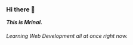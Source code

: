 <script
      src="https://kit.fontawesome.com/09f9366eb1.js"
      crossorigin="anonymous"
    ></script>
### Hi there 👋

<em><strong>This is Mrinal.</strong></em>

<h6>Learning Web Development all at once right now.</h6>
<i class="fab fa-html5"></i>
